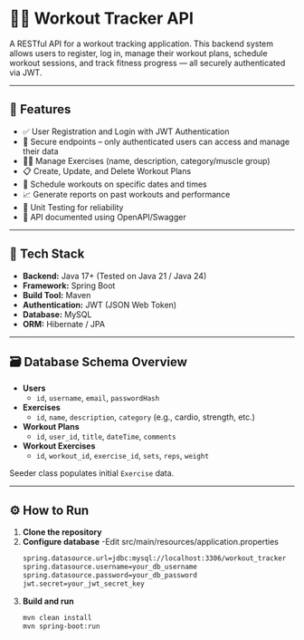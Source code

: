 # 🏋️‍♂️ Workout Tracker API

A RESTful API for a workout tracking application. This backend system allows users to register, log in, manage their workout plans, schedule workout sessions, and track fitness progress — all securely authenticated via JWT.

---

## 🚀 Features

- ✅ User Registration and Login with JWT Authentication
- 🔐 Secure endpoints – only authenticated users can access and manage their data
- 🏃‍♀️ Manage Exercises (name, description, category/muscle group)
- 📋 Create, Update, and Delete Workout Plans
- 📅 Schedule workouts on specific dates and times
- 📈 Generate reports on past workouts and performance
- 🧪 Unit Testing for reliability
- 📄 API documented using OpenAPI/Swagger

---

## 🧰 Tech Stack

- **Backend:** Java 17+ (Tested on Java 21 / Java 24)
- **Framework:** Spring Boot
- **Build Tool:** Maven
- **Authentication:** JWT (JSON Web Token)
- **Database:** MySQL
- **ORM:** Hibernate / JPA

---

## 🗃️ Database Schema Overview

- **Users**
  - `id`, `username`, `email`, `passwordHash`
- **Exercises**
  - `id`, `name`, `description`, `category` (e.g., cardio, strength, etc.)
- **Workout Plans**
  - `id`, `user_id`, `title`, `dateTime`, `comments`
- **Workout Exercises**
  - `id`, `workout_id`, `exercise_id`, `sets`, `reps`, `weight`

Seeder class populates initial `Exercise` data.

---
## ⚙️ How to Run
1. **Clone the repository**
2. **Configure database**
   -Edit src/main/resources/application.properties
   ```bash
   spring.datasource.url=jdbc:mysql://localhost:3306/workout_tracker
   spring.datasource.username=your_db_username
   spring.datasource.password=your_db_password
   jwt.secret=your_jwt_secret_key
   ```
3. **Build and run**
   ```bash
   mvn clean install
   mvn spring-boot:run
  ```

